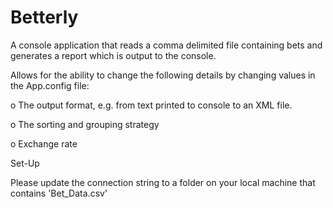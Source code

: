 # Betterly

A console application that reads a comma delimited file containing bets and generates a report which is output to the console. 

Allows for the ability to change the following details by changing values in the App.config file:

o	The output format, e.g. from text printed to console to an XML file.

o	The sorting and grouping strategy

o	Exchange rate




Set-Up

Please update the connection string to a folder on your local machine that contains 'Bet_Data.csv'
